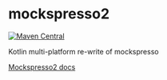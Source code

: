 # mockspresso2

[![Maven Central](https://img.shields.io/maven-central/v/com.episode6.mockspresso2/core.svg?style=flat-square)](http://search.maven.org/#search%7Cga%7C1%7Cg%3A%22com.episode6.mockspresso2%22)

Kotlin multi-platform re-write of mockspresso

[Mockspresso2 docs](https://episode6.github.io/mockspresso2/)

